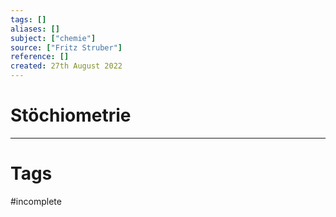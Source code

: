 ```yaml
---
tags: []
aliases: []
subject: ["chemie"]
source: ["Fritz Struber"]
reference: []
created: 27th August 2022
---
```


# Stöchiometrie



---
# Tags
#incomplete 